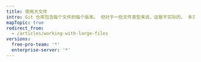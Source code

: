 ```yaml
---
title: 使用大文件
intro: Git 仓库包含每个文件的每个版本。 但对于一些文件类型来说，这是不实际的。 多次修订大文件会增加仓库其他用户克隆和获取的时间。
mapTopic: true
redirect_from:
  - /articles/working-with-large-files
versions:
  free-pro-team: '*'
  enterprise-server: '*'
---
```


